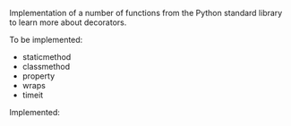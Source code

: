 Implementation of a number of functions from the Python standard library to
learn more about decorators.

To be implemented:
- staticmethod
- classmethod
- property
- wraps
- timeit

Implemented:

